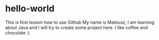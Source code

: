 # hello-world
This is first lesson how to use Github
My name is Mateusz, I am learning about Java and I will try to create some project here. 
I like coffee and chocolate :)
